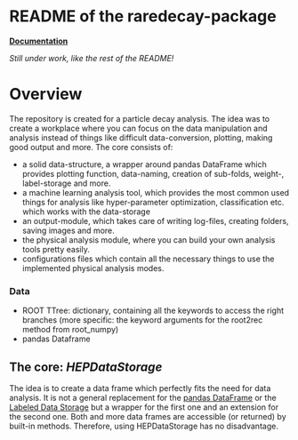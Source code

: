 # README of the raredecay-package #


[**Documentation**](mayou36.bitbucket.org/index.html)

*Still under work, like the rest of the README!*




# Overview #
 The repository is created for a particle decay analysis. The idea was to create a workplace where you can focus on the data manipulation and analysis instead of things like difficult data-conversion, plotting, making good output and more. The core consists of:

- a solid data-structure, a wrapper around pandas DataFrame which provides plotting function, data-naming, creation of sub-folds, weight-, label-storage and more.  
- a machine learning analysis tool, which provides the most common used things for analysis like hyper-parameter optimization, classification etc. which works with the data-storage  
- an output-module, which takes care of writing log-files, creating folders, saving images and more.  
- the physical analysis module, where you can build your own analysis tools pretty easily.  
- configurations files which contain all the necessary things to use the implemented physical analysis modes.
  
### Data ###

- ROOT TTree: dictionary, containing all the keywords to access the right branches (more specific: the keyword arguments for the root2rec method from root_numpy)
- pandas Dataframe

## The core: _HEPDataStorage_ ##
 The idea is to create a data frame which perfectly fits the need for data analysis. It is not a general replacement for the [pandas DataFrame][pandas.DataFrame] or the [Labeled Data Storage][LabeledDataStorage] but a wrapper for the first one and an extension for the second one. Both and more data frames are accessible (or returned) by built-in methods. Therefore, using HEPDataStorage has no disadvantage.

[pandas.DataFrame]: http://pandas.pydata.org/pandas-docs/stable/generated/pandas.DataFrame.html
[LabeledDataStorage]: http://yandex.github.io/rep/data.html#module-rep.data.storage
[numpy.array]: http://docs.scipy.org/doc/numpy-1.10.1/user/basics.rec.html
[rootTree]: https://root.cern.ch/doc/v606/classTTree.html